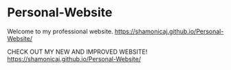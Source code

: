 # Personal-Website
Welcome to my professional website.
https://shamonicaj.github.io/Personal-Website/


CHECK OUT MY NEW AND IMPROVED WEBSITE!
https://shamonicaj.github.io/Personal-Website/